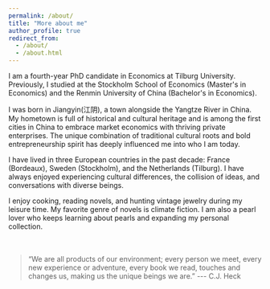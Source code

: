 ```yaml
---
permalink: /about/
title: "More about me"
author_profile: true
redirect_from: 
  - /about/
  - /about.html
---
```


I am a fourth-year PhD candidate in Economics at Tilburg University. Previously, I studied at the Stockholm School of Economics (Master's in Economics) and the Renmin University of China (Bachelor's in Economics). 

I was born in Jiangyin(江阴), a town alongside the Yangtze River in China. My hometown is full of historical and cultural heritage and is among the first cities in China to embrace market economics with thriving private enterprises. The unique combination of traditional cultural roots and bold entrepreneurship spirit has deeply influenced me into who I am today.

I have lived in three European countries in the past decade: France (Bordeaux), Sweden (Stockholm), and the Netherlands (Tilburg). I have always enjoyed experiencing cultural differences, the collision of ideas, and conversations with diverse beings.

I enjoy cooking, reading novels, and hunting vintage jewelry during my leisure time. My favorite genre of novels is climate fiction. I am also a pearl lover who keeps learning about pearls and expanding my personal collection.
<br>
<br>
<br>


> “We are all products of our environment; every person we meet, every new experience or adventure, every book we read, touches and changes us, making us the unique beings we are.” --- C.J. Heck

